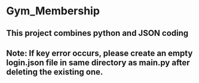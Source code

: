 # Gym_Membership
## This project combines python and JSON coding

## Note: If key error occurs, please create an empty login.json file in same directory as main.py after deleting the existing one.

